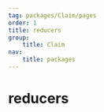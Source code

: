```yaml
---
tag: packages/Claim/pages
order: 1
title: reducers
group:
    title: Claim
nav:
    title: packages
---
```


# reducers
